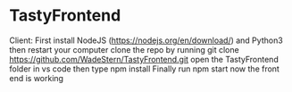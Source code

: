 # TastyFrontend
Client: First install NodeJS (https://nodejs.org/en/download/) and Python3 then restart your computer
clone the repo by running git clone https://github.com/WadeStern/TastyFrontend.git
open the TastyFrontend folder in vs code
then type npm install
Finally run npm start now the front end is working

